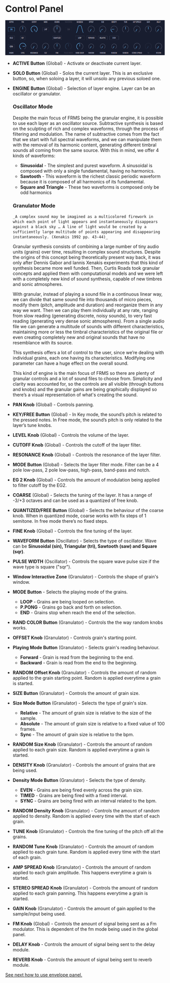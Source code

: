 # Control Panel

<img src="images/layer-panel.png" style="padding: 0px; bottom-padding: 0px;"/>

- **ACTIVE Button** (Global) - Activate or deactivate current layer.

- **SOLO Button** (Global) - Solos the current layer. This is an exclusive button, so, when soloing a layer, it will unsolo any previous soloed one.

- **ENGINE Button** (Global) - Selection of layer engine. Layer can be an oscillator or granulator.

  ### Oscillator Mode

  Despite the main focus of FRMS being the granular engine, it is possible to use each layer as an oscillator source. Subtractive synthesis is based on the sculpting of rich and complex waveforms, through the process of filtering and modulation. The name of subtractive comes from the fact that we start with full spectral waveforms, and we can manipulate them with the removal of its harmonic content, generating different timbral sounds all coming from the same source. With this in mind, we offer 4 kinds of waveforms:

  - **Sinusoidal** - The simplest and purest waveform. A sinusoidal is composed with only a single fundamental, having no harmonics.
  - **Sawtooth** - This waveform is the richest classic periodic waveform because it is composed of all harmonics of its fundamental.
  - **Square and Triangle** - These two waveforms is composed only be odd harmonics

  ### Granulator Mode

      _A complex sound may be imagined as a multicolored firework in which each point of light appears and instantaneously disappears against a black sky … A line of light would be created by a sufficiently large multitude of points appearing and disappearing instantaneously. (Xenakis 1992 pp. 43-44)_

  Granular synthesis consists of combining a large number of tiny audio units (grains) over time, resulting in complex sound structures. Despite the origins of this concept being theoretically present way back, it was only after Dennis Gabor and Iannis Xenakis experiments that this kind of synthesis became more well funded. Then, Curtis Roads took granular concepts and applied them with computational models and we were left with a completely new kind of sound synthesis, capable of new timbres and sonic atmospheres.

  With granular, instead of playing a sound file in a continuous linear way, we can divide that same sound file into thousands of micro pieces, modify them (pitch, amplitude and duration) and reorganize them in any way we want. Then we can play them individually at any rate, ranging from slow reading (generating discrete, noisy sounds), to very fast reading (generating very dense sonic atmospheres). From a single audio file we can generate a multitude of sounds with different characteristics, maintaining more or less the timbral characteristics of the original file or even creating completely new and original sounds that have no resemblance with its source.

  This synthesis offers a lot of control to the user, since we’re dealing with individual grains, each one having its characteristics. Modifying one parameter can have a huge effect on the overall sound.

  This kind of engine is the main focus of FRMS so there are plenty of granular controls and a lot of sound files to choose from. Simplicity and clarity was accounted for, so the controls are all visible (through buttons and knobs) and the granular gains are being graphically displayed so there’s a visual representation of what's creating the sound.

- **PAN Knob** (Global) - Controls panning.

- **KEY/FREE Button** (Global) - In Key mode, the sound’s pitch is related to the pressed notes. In Free mode, the sound’s pitch is only related to the layer’s tune knobs.

- **LEVEL Knob** (Global) - Controls the volume of the layer.

- **CUTOFF Knob** (Global) - Controls the cutoff of the layer filter.

- **RESONANCE Knob** (Global) - Controls the resonance of the layer filter.

- **MODE Button** (Global) - Selects the layer filter mode. Filter can be a 4 pole low-pass, 2 pole low-pass, high-pass, band-pass and notch.

- **EG 2 Knob** (Global) - Controls the amount of modulation being applied to filter cutoff by the EG2.

- **COARSE** (Global) - Selects the tuning of the layer. It has a range of -3/+3 octaves and can be used as a quantized of free knob.

- **QUANTIZED/FREE Button** (Global) - Selects the behaviour of the coarse knob. When in quantized mode, coarse works with fix steps of 1 semitone. In free mode there’s no fixed steps.

- **FINE Knob** (Global) - Controls the fine tuning of the layer.

- **WAVEFORM Button** (Oscillator) - Selects the type of oscillator. Wave can be **Sinusoidal (sin), Triangular (tri), Sawtooth (saw) and Square (sqr)**.

- **PULSE WIDTH** (Oscillator) - Controls the square wave pulse size if the wave type is square ("sqr").

- **Window Interactive Zone** (Granulator) - Controls the shape of grain's window.

- **MODE Button** - Selects the playing mode of the grains.

  - **LOOP** - Grains are being looped on selection.
  - **P.PONG** - Grains go back and forth on selection.
  - **END** - Grains stop when reach the end of the selection.

- **RAND COLOR Button** (Granulator) - Controls the the way random knobs works.

- **OFFSET Knob** (Granulator) - Controls grain's starting point.

- **Playing Mode Button** (Granulator) - Selects grain's reading behaviour.

  - **Forward** - Grain is read from the beginning to the end.
  - **Backward** - Grain is read from the end to the beginning.

- **RANDOM Offset Knob** (Granulator) - Controls the amount of random applied to the grain starting point. Random is applied everytime a grain is started.

- **SIZE Button** (Granulator) - Controls the amount of grain size.

- **Size Mode Button** (Granulator) - Selects the type of grain's size.

  - **Relative** - The amount of grain size is relative to the size of the sample.
  - **Absolute** - The amount of grain size is relative to a fixed value of 100 frames.
  - **Sync** - The amount of grain size is relative to the bpm.

- **RANDOM Size Knob** (Granulator) - Controls the amount of random applied to each grain size. Random is applied everytime a grain is started.

- **DENSITY Knob** (Granulator) - Controls the amount of grains that are being used.

- **Density Mode Button** (Granulator) - Selects the type of density.

  - **EVEN** - Grains are being fired evenly across the grain size.
  - **TIMED** - Grains are being fired with a fixed interval.
  - **SYNC** - Grains are being fired with an interval related to the bpm.

- **RANDOM Density Knob** (Granulator) - Controls the amount of random applied to density. Random is applied every time with the start of each grain.

- **TUNE Knob** (Granulator) - Controls the fine tuning of the pitch off all the grains.

- **RANDOM Tune Knob** (Granulator) - Controls the amount of random applied to each grain tune. Random is applied every time with the start of each grain.

- **AMP SPREAD Knob** (Granulator) - Controls the amount of random applied to each grain amplitude. This happens everytime a grain is started.

- **STEREO SPREAD Knob** (Granulator) - Controls the amount of random applied to each grain panning. This happens everytime a grain is started.

- **GAIN Knob** (Granulator) - Controls the amount of gain applied to the sample/input being used.

- **FM Knob** (Global) - Controls the amount of signal being sent as a Fm modulator. This is dependent of the fm mode being used in the global panel.

- **DELAY Knob** - Controls the amount of signal being sent to the delay module.

- **REVERB Knob** - Controls the amount of signal being sent to reverb module.

[See next how to use envelope panel.](envelope-panel)

